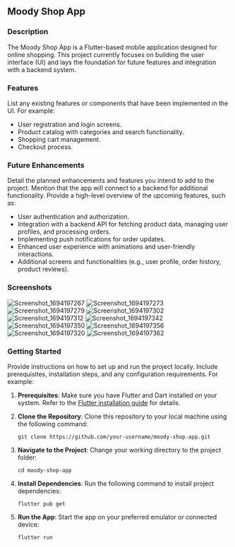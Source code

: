 
## Moody Shop App

### Description

The Moody Shop App is a Flutter-based mobile application designed for online shopping. This project currently focuses on building the user interface (UI) and lays the foundation for future features and integration with a backend system.

### Features

List any existing features or components that have been implemented in the UI. For example:

- User registration and login screens.
- Product catalog with categories and search functionality.
- Shopping cart management.
- Checkout process.

### Future Enhancements

Detail the planned enhancements and features you intend to add to the project. Mention that the app will connect to a backend for additional functionality. Provide a high-level overview of the upcoming features, such as:

- User authentication and authorization.
- Integration with a backend API for fetching product data, managing user profiles, and processing orders.
- Implementing push notifications for order updates.
- Enhanced user experience with animations and user-friendly interactions.
- Additional screens and functionalities (e.g., user profile, order history, product reviews).

### Screenshots

![Screenshot_1694197267](https://github.com/KaptenDia/moody-shop/assets/84517697/6a710908-f189-4a75-b178-f01b061c7dc1)
![Screenshot_1694197273](https://github.com/KaptenDia/moody-shop/assets/84517697/0127ed2d-4f08-4ee9-8d0f-dc754bf4c4dd)
![Screenshot_1694197279](https://github.com/KaptenDia/moody-shop/assets/84517697/38ab5e12-6ab1-46a8-912f-31d4a1f28811)
![Screenshot_1694197302](https://github.com/KaptenDia/moody-shop/assets/84517697/1ade7fc0-ad58-4fbb-af0b-aa104e2959ff)
![Screenshot_1694197312](https://github.com/KaptenDia/moody-shop/assets/84517697/28b14f48-8b28-4cb2-ad79-c6d13d4508f1)
![Screenshot_1694197342](https://github.com/KaptenDia/moody-shop/assets/84517697/3a45e527-70ee-4f5a-aff6-f421e81aa63c)
![Screenshot_1694197350](https://github.com/KaptenDia/moody-shop/assets/84517697/b0a664d2-c250-4a79-9ce0-471472006162)
![Screenshot_1694197356](https://github.com/KaptenDia/moody-shop/assets/84517697/148f004a-efa2-4f11-953e-8fc8eb551199)
![Screenshot_1694197320](https://github.com/KaptenDia/moody-shop/assets/84517697/8bd68c38-1171-41b6-8bdb-54d98d3934cf)
![Screenshot_1694197362](https://github.com/KaptenDia/moody-shop/assets/84517697/48a4764d-be1a-4ba2-8c70-630f7dbb6f5a)



### Getting Started

Provide instructions on how to set up and run the project locally. Include prerequisites, installation steps, and any configuration requirements. For example:

1. **Prerequisites**: Make sure you have Flutter and Dart installed on your system. Refer to the [Flutter installation guide](https://flutter.dev/docs/get-started/install) for details.

2. **Clone the Repository**: Clone this repository to your local machine using the following command:

   ```shell
   git clone https://github.com/your-username/moody-shop-app.git
   ```

3. **Navigate to the Project**: Change your working directory to the project folder:

   ```shell
   cd moody-shop-app
   ```

4. **Install Dependencies**: Run the following command to install project dependencies:

   ```shell
   flutter pub get
   ```

5. **Run the App**: Start the app on your preferred emulator or connected device:

   ```shell
   flutter run
   ```
